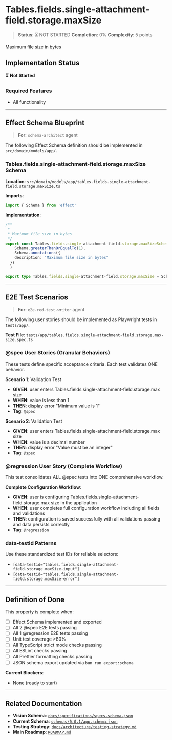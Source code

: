 # Tables.fields.single-attachment-field.storage.maxSize

> **Status**: ⏳ NOT STARTED
> **Completion**: 0%
> **Complexity**: 5 points

Maximum file size in bytes

## Implementation Status

⏳ **Not Started**

### Required Features

- All functionality

---

## Effect Schema Blueprint

> **For**: `schema-architect` agent

The following Effect Schema definition should be implemented in `src/domain/models/app/`.

### Tables.fields.single-attachment-field.storage.maxSize Schema

**Location**: `src/domain/models/app/tables.fields.single-attachment-field.storage.maxSize.ts`

**Imports**:

```typescript
import { Schema } from 'effect'
```

**Implementation**:

```typescript
/**
 *
 * Maximum file size in bytes
 */
export const Tables.fields.single-attachment-field.storage.maxSizeSchema = Schema.Int.pipe(
    Schema.greaterThanOrEqualTo(1),
    Schema.annotations({
    description: "Maximum file size in bytes"
  })
  )

export type Tables.fields.single-attachment-field.storage.maxSize = Schema.Schema.Type<typeof Tables.fields.single-attachment-field.storage.maxSizeSchema>
```

---

## E2E Test Scenarios

> **For**: `e2e-red-test-writer` agent

The following user stories should be implemented as Playwright tests in `tests/app/`.

**Test File**: `tests/app/tables.fields.single-attachment-field.storage.max-size.spec.ts`

### @spec User Stories (Granular Behaviors)

These tests define specific acceptance criteria. Each test validates ONE behavior.

**Scenario 1**: Validation Test

- **GIVEN**: user enters Tables.fields.single-attachment-field.storage.max size
- **WHEN**: value is less than 1
- **THEN**: display error "Minimum value is 1"
- **Tag**: `@spec`

**Scenario 2**: Validation Test

- **GIVEN**: user enters Tables.fields.single-attachment-field.storage.max size
- **WHEN**: value is a decimal number
- **THEN**: display error "Value must be an integer"
- **Tag**: `@spec`

### @regression User Story (Complete Workflow)

This test consolidates ALL @spec tests into ONE comprehensive workflow.

**Complete Configuration Workflow**:

- **GIVEN**: user is configuring Tables.fields.single-attachment-field.storage.max size in the application
- **WHEN**: user completes full configuration workflow including all fields and validations
- **THEN**: configuration is saved successfully with all validations passing and data persists correctly
- **Tag**: `@regression`

### data-testid Patterns

Use these standardized test IDs for reliable selectors:

- `[data-testid="tables.fields.single-attachment-field.storage.maxSize-input"]`
- `[data-testid="tables.fields.single-attachment-field.storage.maxSize-error"]`

---

## Definition of Done

This property is complete when:

- [ ] Effect Schema implemented and exported
- [ ] All 2 @spec E2E tests passing
- [ ] All 1 @regression E2E tests passing
- [ ] Unit test coverage >80%
- [ ] All TypeScript strict mode checks passing
- [ ] All ESLint checks passing
- [ ] All Prettier formatting checks passing
- [ ] JSON schema export updated via `bun run export:schema`

**Current Blockers**:

- None (ready to start)

---

## Related Documentation

- **Vision Schema**: [`docs/specifications/specs.schema.json`](../specs.schema.json)
- **Current Schema**: [`schemas/0.0.1/app.schema.json`](../../schemas/0.0.1/app.schema.json)
- **Testing Strategy**: [`docs/architecture/testing-strategy.md`](../../architecture/testing-strategy.md)
- **Main Roadmap**: [`ROADMAP.md`](../../../ROADMAP.md)
